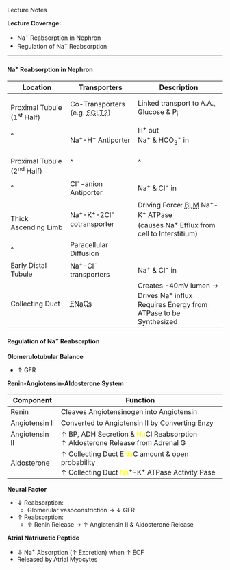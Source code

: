 Lecture Notes

**Lecture Coverage:**
- Na<sup>+</sup> Reabsorption in Nephron
- Regulation of Na<sup>+</sup> Reabsorption

---
#### **Na<sup>+</sup> Reabsorption in Nephron**

| Location                                  | Transporters                                                                         | Description                                                                                                                                                   |
| ----------------------------------------- | ------------------------------------------------------------------------------------ | ------------------------------------------------------------------------------------------------------------------------------------------------------------- |
| <br>Proximal Tubule (1<sup>st</sup> Half) | Co-Transporters<br>(e.g. <abbr Title="Sodium Glucose Co-Transporter 2">SGLT2</abbr>) | Linked transport to A.A., Glucose & P<sub>i</sub>                                                                                                             |
| ^                                         | <br>Na<sup>+</sup>-H<sup>+</sup> Antiporter                                          | H<sup>+</sup> out<br>Na<sup>+</sup> & HCO<sub>3</sub><sup>-</sup> in                                                                                          |
| <br>Proximal Tubule (2<sup>nd</sup> Half) | ^                                                                                    | ^                                                                                                                                                             |
| ^                                         | Cl<sup>-</sup>-anion Antiporter                                                      | Na<sup>+</sup> & Cl<sup>-</sup> in                                                                                                                            |
| <br>Thick Ascending Limb                  | Na<sup>+</sup>-K<sup>+</sup>-2Cl<sup>-</sup> cotransporter                           | Driving Force: <abbr Title="Basolateral Membrane">BLM</abbr> Na<sup>+</sup>-K<sup>+</sup> ATPase <br>(causes Na<sup>+</sup> Efflux from cell to Interstitium) |
| ^                                         | Paracellular Diffusion                                                               |                                                                                                                                                               |
| Early Distal Tubule                       | Na<sup>+</sup>-Cl<sup>-</sup> transporters                                           | Na<sup>+</sup> & Cl<sup>-</sup> in                                                                                                                            |
| Collecting Duct                           | <abbr Title="Epithelial Na⁺ Channels">ENaCs</abbr>                                   | Creates -40mV lumen → Drives Na<sup>+</sup> influx<br>Requires Energy from ATPase to be Synthesized                                                           |


#### **Regulation of Na<sup>+</sup> Reabsorption**
**Glomerulotubular Balance**
- ↑ GFR

**Renin-Angiotensin-Aldosterone System**

| Component      | Function                                                                                                                                                                    |
| -------------- | --------------------------------------------------------------------------------------------------------------------------------------------------------------------------- |
| Renin          | Cleaves Angiotensinogen into Angiotensin                                                                                                                                    |
| Angiotensin I  | Converted to Angiotensin II by Converting Enzy                                                                                                                              |
| Angiotensin II | ↑ BP, ADH Secretion & <font color=yellow>Na</font>Cl Reabsorption<br>↑ Aldosterone Release from Adrenal G                                                                   |
| Aldosterone    | ↑ Collecting Duct E<font color=yellow>Na</font>C amount & open probability<br>↑ Collecting Duct <font color=yellow>Na</font><sup>+</sup>-K<sup>+</sup> ATPase Activity Pase |

**Neural Factor**
- ↓ Reabsorption:
	- Glomerular vasoconstriction → ↓ GFR
- ↑ Reabsorption:
	- ↑ Renin Release → ↑ Angiotensin II & Aldosterone Release

**Atrial Natriuretic Peptide**
- ↓ Na<sup>+</sup> Absorption (↑ Excretion) when ↑ ECF
- Released by Atrial Myocytes